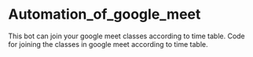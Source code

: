 # Automation_of_google_meet
This bot can join your google meet classes according to time table.
Code for joining the classes in google meet according to time table.
